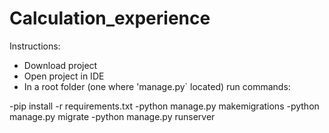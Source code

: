 # Calculation_experience
Instructions:
- Download project 
- Open project in IDE
- In a root folder (one where 'manage.py` located) run commands:  

-pip install -r requirements.txt
-python manage.py makemigrations
-python manage.py migrate
-python manage.py runserver

